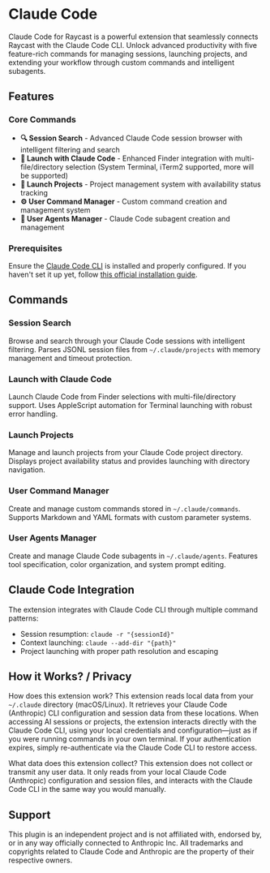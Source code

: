 # Claude Code

Claude Code for Raycast is a powerful extension that seamlessly connects Raycast with the Claude Code CLI. Unlock advanced productivity with five feature-rich commands for managing sessions, launching projects, and extending your workflow through custom commands and intelligent subagents.

## Features

### Core Commands

- **🔍 Session Search** - Advanced Claude Code session browser with intelligent filtering and search
- **🚀 Launch with Claude Code** - Enhanced Finder integration with multi-file/directory selection (System Terminal, iTerm2 supported, more will be supported)
- **📁 Launch Projects** - Project management system with availability status tracking
- **⚙️ User Command Manager** - Custom command creation and management system
- **🤖 User Agents Manager** - Claude Code subagent creation and management

### Prerequisites

Ensure the [Claude Code CLI](https://claude.ai/code) is installed and properly configured. If you haven't set it up yet, follow [this official installation guide](https://www.anthropic.com/claude-code).

## Commands

### Session Search
Browse and search through your Claude Code sessions with intelligent filtering. Parses JSONL session files from `~/.claude/projects` with memory management and timeout protection.

### Launch with Claude Code
Launch Claude Code from Finder selections with multi-file/directory support. Uses AppleScript automation for Terminal launching with robust error handling.

### Launch Projects
Manage and launch projects from your Claude Code project directory. Displays project availability status and provides launching with directory navigation.

### User Command Manager
Create and manage custom commands stored in `~/.claude/commands`. Supports Markdown and YAML formats with custom parameter systems.

### User Agents Manager
Create and manage Claude Code subagents in `~/.claude/agents`. Features tool specification, color organization, and system prompt editing.

## Claude Code Integration

The extension integrates with Claude Code CLI through multiple command patterns:

- Session resumption: `claude -r "{sessionId}"`
- Context launching: `claude --add-dir "{path}"`
- Project launching with proper path resolution and escaping

## How it Works? / Privacy

How does this extension work? This extension reads local data from your `~/.claude` directory (macOS/Linux). It retrieves your Claude Code (Anthropic) CLI configuration and session data from these locations. When accessing AI sessions or projects, the extension interacts directly with the Claude Code CLI, using your local credentials and configuration—just as if you were running commands in your own terminal. If your authentication expires, simply re-authenticate via the Claude Code CLI to restore access.

What data does this extension collect? This extension does not collect or transmit any user data. It only reads from your local Claude Code (Anthropic) configuration and session files, and interacts with the Claude Code CLI in the same way you would manually.

## Support

This plugin is an independent project and is not affiliated with, endorsed by, or in any way officially connected to Anthropic Inc. All trademarks and copyrights related to Claude Code and Anthropic are the property of their respective owners.
